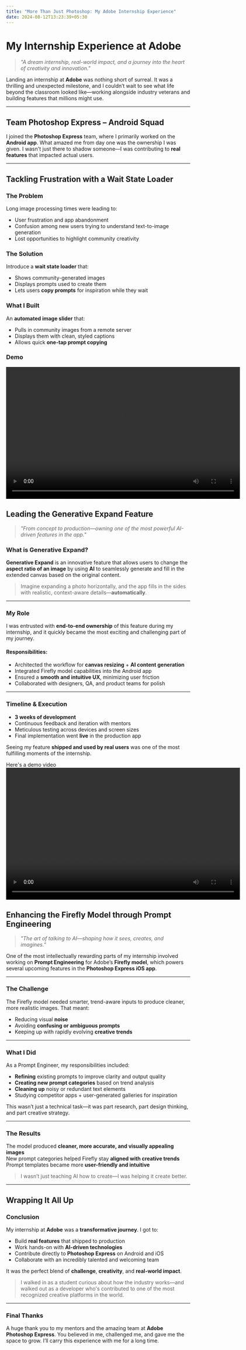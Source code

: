 ```yaml
---
title: "More Than Just Photoshop: My Adobe Internship Experience"
date: 2024-08-12T13:23:39+05:30
---
```


# My Internship Experience at Adobe

> *"A dream internship, real-world impact, and a journey into the heart of creativity and innovation."*

Landing an internship at **Adobe** was nothing short of surreal. It was a thrilling and unexpected milestone, and I couldn’t wait to see what life beyond the classroom looked like—working alongside industry veterans and building features that millions might use.

---
## Team Photoshop Express – Android Squad

I joined the **Photoshop Express** team, where I primarily worked on the **Android app**. What amazed me from day one was the ownership I was given. I wasn't just there to shadow someone—I was contributing to **real features** that impacted actual users.

---
## Tackling Frustration with a Wait State Loader
### The Problem
Long image processing times were leading to:
- User frustration and app abandonment
- Confusion among new users trying to understand text-to-image generation
- Lost opportunities to highlight community creativity

### The Solution
Introduce a **wait state loader** that:
- Shows community-generated images
- Displays prompts used to create them
- Lets users **copy prompts** for inspiration while they wait

### What I Built
An **automated image slider** that:
- Pulls in community images from a remote server  
- Displays them with clean, styled captions  
- Allows quick **one-tap prompt copying**

### Demo
<video width="640" height="360" controls>
  <source src="media/wait_state_loader.mp4" type="video/mp4">
</video>



## Leading the Generative Expand Feature

> *"From concept to production—owning one of the most powerful AI-driven features in the app."*

### What is Generative Expand?

**Generative Expand** is an innovative feature that allows users to change the **aspect ratio of an image** by using **AI** to seamlessly generate and fill in the extended canvas based on the original content.

> Imagine expanding a photo horizontally, and the app fills in the sides with realistic, context-aware details—**automatically**.

---

### My Role

I was entrusted with **end-to-end ownership** of this feature during my internship, and it quickly became the most exciting and challenging part of my journey.

#### Responsibilities:
- Architected the workflow for **canvas resizing** + **AI content generation**
- Integrated Firefly model capabilities into the Android app
- Ensured a **smooth and intuitive UX**, minimizing user friction
- Collaborated with designers, QA, and product teams for polish

---

### Timeline & Execution

- **3 weeks of development**  
- Continuous feedback and iteration with mentors  
- Meticulous testing across devices and screen sizes  
- Final implementation went **live** in the production app

Seeing my feature **shipped and used by real users** was one of the most fulfilling moments of the internship.

Here's a demo video
<video width="640" height="360" controls>
  <source src="C:\Users\akans\JhaAkansha.github.io\media\GenExpand.mp4" type="video/mp4">
</video>

## Enhancing the Firefly Model through Prompt Engineering

> *"The art of talking to AI—shaping how it sees, creates, and imagines."*

One of the most intellectually rewarding parts of my internship involved working on **Prompt Engineering** for Adobe’s **Firefly model**, which powers several upcoming features in the **Photoshop Express iOS app**.

---

### The Challenge

The Firefly model needed smarter, trend-aware inputs to produce cleaner, more realistic images. That meant:
- Reducing visual **noise**
- Avoiding **confusing or ambiguous prompts**
- Keeping up with rapidly evolving **creative trends**

---

### What I Did

As a Prompt Engineer, my responsibilities included:

- **Refining** existing prompts to improve clarity and output quality  
- **Creating new prompt categories** based on trend analysis  
- **Cleaning up** noisy or redundant text elements  
- Studying competitor apps + user-generated galleries for inspiration

This wasn’t just a technical task—it was part research, part design thinking, and part creative strategy.

---

### The Results

The model produced **cleaner, more accurate, and visually appealing images**  
New prompt categories helped Firefly stay **aligned with creative trends**  
Prompt templates became more **user-friendly and intuitive**

> I wasn’t just teaching AI how to create—I was helping it create better.

---

## Wrapping It All Up

### Conclusion

My internship at **Adobe** was a **transformative journey**. I got to:

- Build **real features** that shipped to production  
- Work hands-on with **AI-driven technologies**  
- Contribute directly to **Photoshop Express** on Android and iOS  
- Collaborate with an incredibly talented and welcoming team  

It was the perfect blend of **challenge**, **creativity**, and **real-world impact**.

> I walked in as a student curious about how the industry works—and walked out as a developer who's contributed to one of the most recognized creative platforms in the world.

---

### Final Thanks

A huge thank you to my mentors and the amazing team at **Adobe Photoshop Express**. You believed in me, challenged me, and gave me the space to grow. I’ll carry this experience with me for a long time.